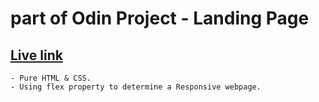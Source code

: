 # part of Odin Project - Landing Page

## [Live link](https://xiyini.github.io/fxit/)
	- Pure HTML & CSS.
	- Using flex property to determine a Responsive webpage.
